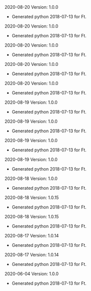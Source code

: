 2020-08-20 Version: 1.0.0
- Generated python 2018-07-13 for Ft.

2020-08-20 Version: 1.0.0
- Generated python 2018-07-13 for Ft.

2020-08-20 Version: 1.0.0
- Generated python 2018-07-13 for Ft.

2020-08-20 Version: 1.0.0
- Generated python 2018-07-13 for Ft.

2020-08-20 Version: 1.0.0
- Generated python 2018-07-13 for Ft.

2020-08-19 Version: 1.0.0
- Generated python 2018-07-13 for Ft.

2020-08-19 Version: 1.0.0
- Generated python 2018-07-13 for Ft.

2020-08-19 Version: 1.0.0
- Generated python 2018-07-13 for Ft.

2020-08-19 Version: 1.0.0
- Generated python 2018-07-13 for Ft.

2020-08-18 Version: 1.0.0
- Generated python 2018-07-13 for Ft.

2020-08-18 Version: 1.0.15
- Generated python 2018-07-13 for Ft.

2020-08-18 Version: 1.0.15
- Generated python 2018-07-13 for Ft.

2020-08-17 Version: 1.0.14
- Generated python 2018-07-13 for Ft.

2020-08-17 Version: 1.0.14
- Generated python 2018-07-13 for Ft.

2020-06-04 Version: 1.0.0
- Generated python 2018-07-13 for Ft.

